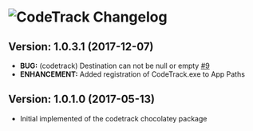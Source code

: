 # ![CodeTrack Changelog](https://img.shields.io/badge/CodeTrack-Package%20Changelog-blue.svg?style=for-the-badge)

## Version: 1.0.3.1 (2017-12-07)

- **BUG:** (codetrack) Destination can not be null or empty [#9](https://github.com/AdmiringWorm/chocolatey-packages/issues/9)
- **ENHANCEMENT:** Added registration of CodeTrack.exe to App Paths

## Version: 1.0.1.0 (2017-05-13)

- Initial implemented of the codetrack chocolatey package
